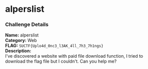 # alperslist

### Challenge Details

**Name:** alperslist   
**Category:** Web   
**FLAG:** `SUCTF{Uplo4d_0nc3_l3AK_4ll_7h3_7h1ngs}`   
**Description:**   
I've discovered a website with paid file download function, I tried to download the flag file but I couldn't. Can you help me?
